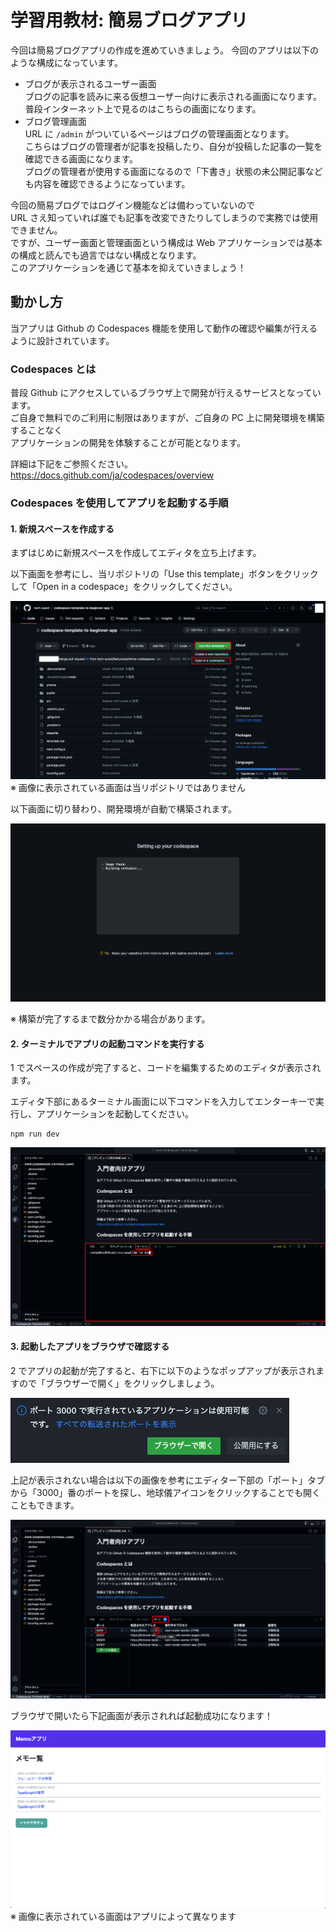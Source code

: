 # 学習用教材: 簡易ブログアプリ

今回は簡易ブログアプリの作成を進めていきましょう。
今回のアプリは以下のような構成になっています。

- ブログが表示されるユーザー画面<br>
  ブログの記事を読みに来る仮想ユーザー向けに表示される画面になります。<br>
  普段インターネット上で見るのはこちらの画面になります。
- ブログ管理画面<br>
  URL に `/admin` がついているページはブログの管理画面となります。<br>
  こちらはブログの管理者が記事を投稿したり、自分が投稿した記事の一覧を確認できる画面になります。<br>
  ブログの管理者が使用する画面になるので「下書き」状態の未公開記事なども内容を確認できるようになっています。

今回の簡易ブログではログイン機能などは備わっていないので<br>
URL さえ知っていれば誰でも記事を改変できたりしてしまうので実務では使用できません。<br>
ですが、ユーザー画面と管理画面という構成は Web アプリケーションでは基本の構成と読んでも過言ではない構成となります。<br>
このアプリケーションを通じて基本を抑えていきましょう！

## 動かし方

当アプリは Github の Codespaces 機能を使用して動作の確認や編集が行えるように設計されています。

### Codespaces とは

普段 Github にアクセスしているブラウザ上で開発が行えるサービスとなっています。  
ご自身で無料でのご利用に制限はありますが、ご自身の PC 上に開発環境を構築することなく  
アプリケーションの開発を体験することが可能となります。

詳細は下記をご参照ください。  
https://docs.github.com/ja/codespaces/overview

### Codespaces を使用してアプリを起動する手順

#### 1. 新規スペースを作成する

まずはじめに新規スペースを作成してエディタを立ち上げます。

以下画面を参考にし、当リポジトリの「Use this template」ボタンをクリックして「Open in a codespace」をクリックしてください。

<img src="./.docs/images/README-image-01.png" alt="" />
※ 画像に表示されている画面は当リポジトリではありません

以下画面に切り替わり、開発環境が自動で構築されます。

<img src="./.docs/images/README-image-02.png" alt="" />

※ 構築が完了するまで数分かかる場合があります。

#### 2. ターミナルでアプリの起動コマンドを実行する

1 でスペースの作成が完了すると、コードを編集するためのエディタが表示されます。

エディタ下部にあるターミナル画面に以下コマンドを入力してエンターキーで実行し、アプリケーションを起動してください。

```
npm run dev
```

<img src="./.docs/images/README-image-03.png" alt="" />

#### 3. 起動したアプリをブラウザで確認する

2 でアプリの起動が完了すると、右下に以下のようなポップアップが表示されますので「ブラウザーで開く」をクリックしましょう。

<img src="./.docs/images/README-image-04.png" alt="" />

上記が表示されない場合は以下の画像を参考にエディター下部の「ポート」タブから「3000」番のポートを探し、地球儀アイコンをクリックすることでも開くこともできます。

<img src="./.docs/images/README-image-05.png" alt="" />

ブラウザで開いたら下記画面が表示されれば起動成功になります！

<img src="./.docs/images/README-image-06.png" alt="" />
※ 画像に表示されている画面はアプリによって異なります
